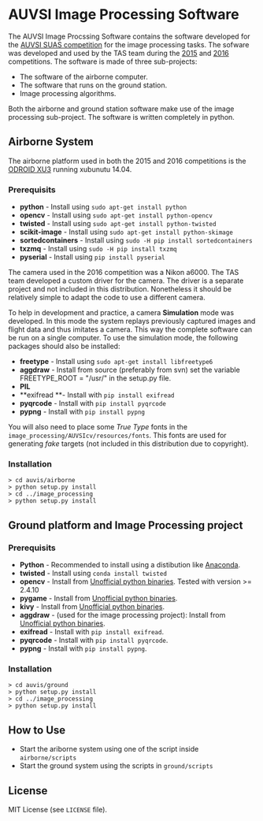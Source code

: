 # AUVSI Image Processing Software

The AUVSI Image Procssing Software contains the software developed for the
[AUVSI SUAS competition](http://www.auvsi-suas.org/) for the image processing
tasks.
The sofware was developed and used by the TAS team during the
[2015](http://www.auvsi-suas.org/competitions/2015/) and 
[2016](http://www.auvsi-suas.org/competitions/2016/) competitions.
The software is made of three sub-projects:

  * The software of the airborne computer.
  * The software that runs on the ground station.
  * Image processing algorithms.

Both the airborne and ground station software make use of the image processing
sub-project.
The software is written completely in python.

## Airborne System

The airborne platform used in both the 2015 and 2016 competitions is the
[ODROID XU3](http://www.hardkernel.com/main/products/prdt_info.php?g_code=G140448267127)
running xubunutu 14.04.

### Prerequisits

* **python** - Install using ```sudo apt-get install python```
* **opencv** - Install using ```sudo apt-get install python-opencv```
* **twisted** - Install using ```sudo apt-get install python-twisted```
* **scikit-image** - Install using ```sudo apt-get install python-skimage```
* **sortedcontainers** - Install using ```sudo -H pip install sortedcontainers```
* **txzmq** - Install using ```sudo -H pip install txzmq```
* **pyserial** - Install using ```pip install pyserial```

The camera used in the 2016 competition was a Nikon a6000. The TAS team
developed a custom driver for the camera. The driver is a separate
project and not included in this distribution. Nonetheless it should be
relatively simple to adapt the code to use a different camera.

To help in development and practice, a camera **Simulation** mode was developed.
In this mode the system replays previously captured images and flight data and
thus imitates a camera. This way the complete software can be run on a
single computer.
To use the simulation mode, the following packages should also be
installed:

* **freetype** - Install using ```sudo apt-get install libfreetype6```
* **aggdraw** - Install from source (preferably from svn) set the
  variable FREETYPE_ROOT = "/usr/" in the setup.py file.
* **PIL**
* **exifread **- Install with ```pip install exifread```
* **pyqrcode** - Install with ```pip install pyqrcode```
* **pypng** - Install with ```pip install pypng```

You will also need to place some *True Type* fonts in the
```image_processing/AUVSIcv/resources/fonts```. This fonts are used for
generating *fake* targets (not included in this distribution due to copyright).

### Installation

    > cd auvis/airborne
    > python setup.py install
    > cd ../image_processing
    > python setup.py install

## Ground platform and Image Processing project

### Prerequisits

* **Python** - Recommended to install using a distibution like
  [Anaconda](https://www.continuum.io/downloads).
* **twisted** - Install using ```conda install twisted```
* **opencv** - Install from [Unofficial python binaries](http://www.lfd.uci.edu/~gohlke/pythonlibs/).
  Tested with version >= 2.4.10
* **pygame** - Install from [Unofficial python binaries](http://www.lfd.uci.edu/~gohlke/pythonlibs/).
* **kivy** - Install from [Unofficial python binaries](http://www.lfd.uci.edu/~gohlke/pythonlibs/).
* **aggdraw** - (used for the image processing project):
  Install from [Unofficial python binaries](http://www.lfd.uci.edu/~gohlke/pythonlibs/).
* **exifread** - Install with ```pip install exifread```.
* **pyqrcode** - Install with ```pip install pyqrcode```.
* **pypng** - Install with ```pip install pypng```.

### Installation

    > cd auvis/ground
    > python setup.py install
    > cd ../image_processing
    > python setup.py install

## How to Use

* Start the ariborne system using one of the script inside ```airborne/scripts```
* Start the ground system using the scripts in ```ground/scripts```

## License

MIT License (see `LICENSE` file).
